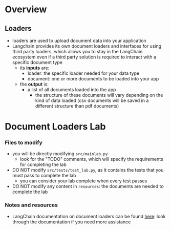 # Overview

## Loaders
- loaders are used to upload document data into your application
- Langchain provides its own document loaders and interfaces for using third party loaders, which allows you to
stay in the LangChain ecosystem even if a third party solution is required to interact with a specific document type
    - its **inputs** are:
        - loader: the specific loader needed for your data type
        - document: one or more documents to be loaded into your app
    - the **output** is:
        - a list of all documents loaded into the app
            - the structure of these documents will vary depending on the kind of data loaded (csv documents will be saved in a different structure than pdf documents)

# Document Loaders Lab

### Files to modify
- you will be directly modifying ```src/mainlab.py```
    - look for the "TODO" comments, which will specify the requirements for completing the lab
- DO NOT modify ```src/tests/test_lab.py```, as it contains the tests that you must pass to complete the lab
    - you can consider your lab complete when every test passes
- DO NOT modify any content in ```resources```: the documents are needed to complete the lab

### Notes and resources
- LangChain documentation on document loaders can be found [here](https://python.langchain.com/docs/modules/data_connection/document_loaders/): look through the documentation if you need more assistance